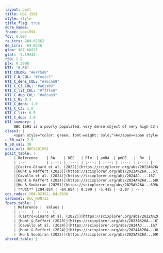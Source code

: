 ```yaml
---
layout: post
title: UBC 1591
style: style
title_flag: true
more_names: 
fname: ubc1591
fov: 0.097
ra_icrs: 204.02362
de_icrs: -64.6536
glon: 307.68827
glat: -2.19433
r50: 2.9
plx: 0.3988
UTI: "0.66"
UTI_COLOR: "#e7f5d0"
UTI_C_N_COL: "#fee2c7"
UTI_C_dens_COL: "#a6cab9"
UTI_C_C3_COL: "#a6cab9"
UTI_C_lit_COL: "#ffffe8"
UTI_C_dup_COL: "#a6cab9"
UTI_C_N: 0.3
UTI_C_dens: 1.0
UTI_C_C3: 1.0
UTI_C_lit: 0.5
UTI_C_dup: 1.0
UTI_summary: |
    UBC 1591 is a poorly populated, very dense object of very high C3 quality. It was recently reported but it is moderately studied in the literature.
class3: |
    <span style="color: green; font-weight: bold;">A</span><span style="color: green; font-weight: bold;">A</span>
r_50_val: 2.9
N_50_val: 30
scix_url: UBC%201591
posit_table: |
    | Reference    | RA    | DEC   | Plx  | pmRA  | pmDE   |  Rv  |
    | :---         | :---: | :---: | :---: | :---: | :---: | :---: |
    |[Castro-Ginard et al. (2022)](https://scixplorer.org/abs/2022A%26A...661A.118C) | 204.01 | -64.67 | 0.4 | -5.41 | -2.08 | -- |
    |[Hunt & Reffert (2023)](https://scixplorer.org/abs/2023A%26A...673A.114H) | 204.054 | -64.646 | 0.405 | -5.412 | -2.046 | -39.231 |
    |[Cavallo et al. (2024)](https://scixplorer.org/abs/2024AJ....167...12C) | 204.057 | -64.641 | 0.403 | -- | -- | -- |
    |[Hunt & Reffert (2024)](https://scixplorer.org/abs/2024A%26A...686A..42H) | 204.054 | -64.646 | 0.405 | -5.412 | -2.046 | -39.231 |
    |[Hu & Soubiran (2025)](https://scixplorer.org/abs/2025A%26A...699A.246H) | 204.057 | -64.641 | -- | -- | -- | -- |
    | **UCC** |204.024 | -64.654 | 0.399 | -5.415 | -2.07 | -- | 
cds_radec: 204.02362,-64.6536
carousel: UCC_HUNT23
fpars_table: |
    | Reference |  Values |
    | :---  |  :---:  |
    | [Castro-Ginard et al. (2022)](https://scixplorer.org/abs/2022A%26A...661A.118C) | `AV=1.224, Dist=2715, logAge=8.231` |
    | [Hunt & Reffert (2023)](https://scixplorer.org/abs/2023A%26A...673A.114H) | `AV50=1.68, diffAV50=1.367, MOD50=11.775, logAge50=8.586` |
    | [Cavallo et al. (2024)](https://scixplorer.org/abs/2024AJ....167...12C) | `AV50=1.7, dMod50=11.57, logAge50=8.82, [Fe/H]50=0.14` |
    | [Hunt & Reffert (2024)](https://scixplorer.org/abs/2024A%26A...686A..42H) | `MassJ=405.227` |
    | [Hu & Soubiran (2025)](https://scixplorer.org/abs/2025A%26A...699A.246H) | `MA22=-0.27, MA23f=-0.32, MK24=-0.11, MF24=-0.3` |
shared_table: |
    
---
```

